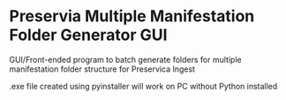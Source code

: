 # Preservia Multiple Manifestation Folder Generator GUI

GUI/Front-ended program to batch generate folders for multiple manifestation folder structure for Preservica Ingest

.exe file created using pyinstaller will work on PC without Python installed 
